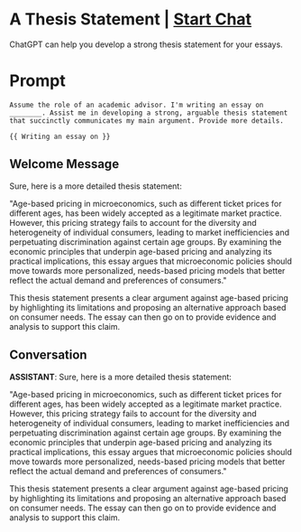 

# A Thesis Statement | [Start Chat](https://gptcall.net/chat.html?data=%7B%22contact%22%3A%7B%22id%22%3A%22BqLzjmDgtw9YEOTwztBkl%22%2C%22flow%22%3Atrue%7D%7D)
ChatGPT can help you develop a strong thesis statement for your essays. 

# Prompt

```
Assume the role of an academic advisor. I'm writing an essay on ________. Assist me in developing a strong, arguable thesis statement that succinctly communicates my main argument. Provide more details.

{{ Writing an essay on }}
```

## Welcome Message
Sure, here is a more detailed thesis statement:



"Age-based pricing in microeconomics, such as different ticket prices for different ages, has been widely accepted as a legitimate market practice. However, this pricing strategy fails to account for the diversity and heterogeneity of individual consumers, leading to market inefficiencies and perpetuating discrimination against certain age groups. By examining the economic principles that underpin age-based pricing and analyzing its practical implications, this essay argues that microeconomic policies should move towards more personalized, needs-based pricing models that better reflect the actual demand and preferences of consumers." 



This thesis statement presents a clear argument against age-based pricing by highlighting its limitations and proposing an alternative approach based on consumer needs. The essay can then go on to provide evidence and analysis to support this claim.

## Conversation

**ASSISTANT**: Sure, here is a more detailed thesis statement:



"Age-based pricing in microeconomics, such as different ticket prices for different ages, has been widely accepted as a legitimate market practice. However, this pricing strategy fails to account for the diversity and heterogeneity of individual consumers, leading to market inefficiencies and perpetuating discrimination against certain age groups. By examining the economic principles that underpin age-based pricing and analyzing its practical implications, this essay argues that microeconomic policies should move towards more personalized, needs-based pricing models that better reflect the actual demand and preferences of consumers." 



This thesis statement presents a clear argument against age-based pricing by highlighting its limitations and proposing an alternative approach based on consumer needs. The essay can then go on to provide evidence and analysis to support this claim.

